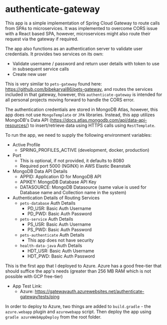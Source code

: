 # authenticate-gateway

This app is a simple implementation of Spring Cloud Gateway to route calls from SPAs to microservices. It was
implemented to overcome CORS issue with a React based SPA, however, microservices might also route their request via the
gateway if required.

The app also functions as an authentication server to validate user credentials. It provides two services on its own:

* Validate username / password and return user details with token to use in subsequent service calls
* Create new user

This is very similar to `pets-gateway` found here: https://github.com/bibekaryal86/pets-gateway, and routes
the services included in that gateway, however, this `authenticate-gateway` is intended for all personal projects moving
forward to handle the CORS error.

The authentication credentials are stored in MongoDB Atlas, however, this app does not use `MongoTemplate` or `JPA`
libraries. Instead, this app utilizes MongoDB's Data API (https://docs.atlas.mongodb.com/api/data-api-resources/) to
insert/retrieve data using HTTPS calls using `RestTemplate`.

To run the app, we need to supply the following environment variables:

* Active Profile
    * SPRING_PROFILES_ACTIVE (development, docker, production)
* Port
    * This is optional, if not provided, it defaults to 8080
    * Required port 5000 (NGINX) in AWS Elastic Beanstalk
* MongoDB Data API Details
    * APPID: Application ID for MongoDB API
    * APIKEY: MongoDB Database API Key
    * DATASOURCE: MongoDB Datasource (same value is used for Database name and Collection name in the system)
* Authentication Details of Routing Services
    * `pets-database` Auth Details
        * PD_USR: Basic Auth Username
        * PD_PWD: Basic Auth Password
    * `pets-service` Auth Details
        * PS_USR: Basic Auth Username
        * PS_PWD: Basic Auth Password
    * `pets-authenticate` Auth Details
        * This app does not have security
    * `health-data-java` Auth Details
        * HDT_USR: Basic Auth Username
        * HDT_PWD: Basic Auth Password

This is the first app that I deployed to Azure. Azure has a good free-tier that should suffice the app's needs
(greater than 256 MB RAM which is not possible with GCP free-tier)

* App Test Link:
    * Azure: https://gatewayauth.azurewebsites.net/authenticate-gateway/tests/ping

In order to deploy to Azure, two things are added to `build.gradle` - the `azure.webapp` plugin and
`azurewebapp` script. Then deploy the app using `gradle azureWebAppDeploy` from the root folder.
